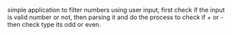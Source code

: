 simple application to filter numbers using user input,
first check if the input is valid number or not,
then parsing it and do the process to check if + or - 
then check type its odd or even.